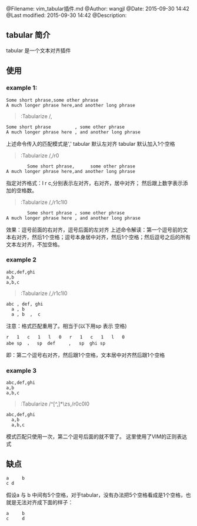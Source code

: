 @Filename:       vim_tabular插件.md
@Author:         wangjl
@Date:           2015-09-30 14:42
@Last modified:   2015-09-30 14:42
@Description:   

## tabular 简介

tabular 是一个文本对齐插件

## 使用

### example 1:

    Some short phrase,some other phrase
    A much longer phrase here,and another long phrase

>   :Tabularize /,

    Some short phrase         , some other phrase
    A much longer phrase here , and another long phrase

上述命令传入的匹配模式是',' 
tabular 默认左对齐
tabular 默认加入1个空格

>   :Tabularize /,/r0

            Some short phrase,      some other phrase
    A much longer phrase here,and another long phrase

指定对齐格式：l  r  c,分别表示左对齐，右对齐，居中对齐；
然后跟上数字表示添加的空格数。

>   :Tabularize /,/r1c1l0

            Some short phrase , some other phrase
    A much longer phrase here , and another long phrase

效果：逗号前面的右对齐，逗号后面的左对齐
上述命令解读：第一个逗号前的文本右对齐，然后1个空格；逗号本身居中对齐，然后1个空格；然后逗号之后的所有文本左对齐，不加空格。

### example 2

    abc,def,ghi
    a,b
    a,b,c

>  :Tabularize /,/r1c1l0

    abc , def, ghi
      a , b
      a , b  ,  c

注意：格式匹配重用了。相当于(以下用sp 表示 空格)
    
    r   1   c   1   l   0   r   1   c   1   l   0
    abe sp  ，  sp  def     ,   sp  ghi sp

即：第二个逗号右对齐，然后跟1个空格，文本居中对齐然后跟1个空格

### example 3

    abc,def,ghi
    a,b
    a,b,c

>  :Tabularize /^[^,]*\zs,/r0c0l0

    abc,def,ghi
      a,b
      a,b,c

模式匹配只使用一次，第二个逗号后面的就不管了。
这里使用了VIM的正则表达式

## 缺点

    a     b
    c d
假设a 与 b 中间有5个空格，对于tabular，没有办法把5个空格看成是1个空格，也就是无法对齐成下面的样子：
    
    a     b
    c     d

